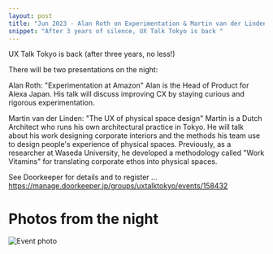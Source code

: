 ```yaml
---
layout: post
title: "Jun 2023 - Alan Roth on Experimentation & Martin van der Linden on Physical UX"
snippet: "After 3 years of silence, UX Talk Tokyo is back "
---
```


UX Talk Tokyo is back (after three years, no less!)

There will be two presentations on the night:

Alan Roth: "Experimentation at Amazon"
Alan is the Head of Product for Alexa Japan. His talk will discuss improving CX by staying curious and rigorous experimentation.

Martin van der Linden: "The UX of physical space design"
Martin is a Dutch Architect who runs his own architectural practice in Tokyo. He will talk about his work designing corporate interiors and the methods his team use to design people's experience of physical spaces. Previously, as a researcher at Waseda University, he developed a methodology called "Work Vitamins" for translating corporate ethos into physical spaces.

See Doorkeeper for details and to register ...
https://manage.doorkeeper.jp/groups/uxtalktokyo/events/158432

# Photos from the night

![Event photo](/assets/images/2023-06-21/344976AF-551B-4BB4-97C9-9C66C201E66F_1_105_c.jpeg)
